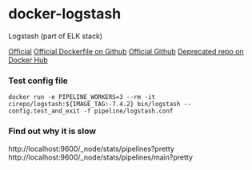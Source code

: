 # docker-logstash

Logstash (part of ELK stack)

[Official](https://www.elastic.co/guide/en/logstash/current/docker.html)
[Official Dockerfile on Github](https://github.com/elastic/logstash/blob/master/docker/templates/Dockerfile.j2)
[Official Github](https://github.com/elastic/logstash)
[Deprecated repo on Docker Hub](https://hub.docker.com/_/logstash/)


### Test config file

`docker run -e PIPELINE_WORKERS=3 --rm -it cirepo/logstash:${IMAGE_TAG:-7.4.2} bin/logstash --config.test_and_exit -f pipeline/logstash.conf`


### Find out why it is slow

http://localhost:9600/_node/stats/pipelines?pretty
http://localhost:9600/_node/stats/pipelines/main?pretty
